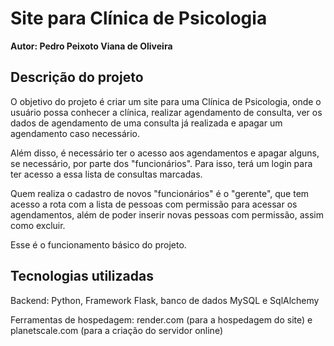 # Site para Clínica de Psicologia

**Autor: Pedro Peixoto Viana de Oliveira**

## Descrição do projeto
O objetivo do projeto é criar um site para uma Clínica de Psicologia, onde o usuário possa conhecer a clínica, realizar agendamento de consulta, ver os dados de agendamento de uma consulta já realizada e apagar um agendamento caso necessário.

Além disso, é necessário ter o acesso aos agendamentos e apagar alguns, se necessário, por parte dos "funcionários". Para isso, terá um login para ter acesso a essa lista de consultas marcadas.

Quem realiza o cadastro de novos "funcionários" é o "gerente", que tem acesso a rota com a lista de pessoas com permissão para acessar os agendamentos, além de poder inserir novas pessoas com permissão, assim como excluir.

Esse é o funcionamento básico do projeto.


## Tecnologias utilizadas

Backend: Python, Framework Flask, banco de dados MySQL e SqlAlchemy 

Ferramentas de hospedagem: render.com (para a hospedagem do site) e planetscale.com (para a criação do servidor online)
